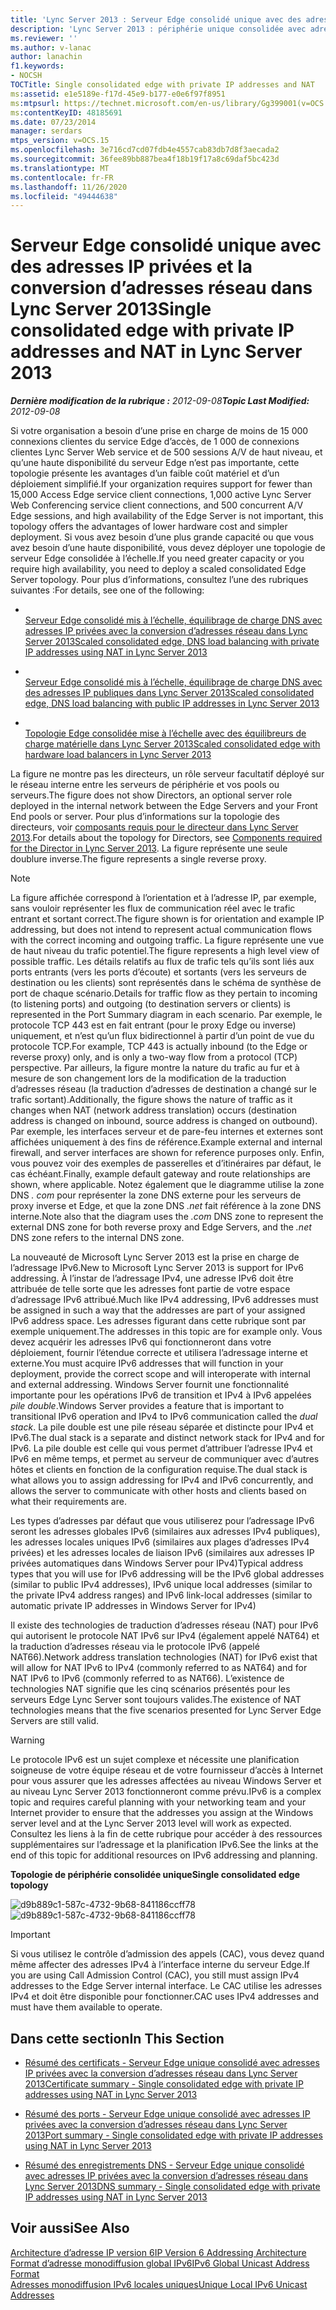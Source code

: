 ```yaml
---
title: 'Lync Server 2013 : Serveur Edge consolidé unique avec des adresses IP privées et la conversion d’adresses réseau'
description: 'Lync Server 2013 : périphérie unique consolidée avec adresses IP privées et NAT.'
ms.reviewer: ''
ms.author: v-lanac
author: lanachin
f1.keywords:
- NOCSH
TOCTitle: Single consolidated edge with private IP addresses and NAT
ms:assetid: e1e5189e-f17d-45e9-b177-e0e6f97f8951
ms:mtpsurl: https://technet.microsoft.com/en-us/library/Gg399001(v=OCS.15)
ms:contentKeyID: 48185691
ms.date: 07/23/2014
manager: serdars
mtps_version: v=OCS.15
ms.openlocfilehash: 3e716cd7cd07fdb4e4557cab83db7d8f3aecada2
ms.sourcegitcommit: 36fee89bb887bea4f18b19f17a8c69daf5bc423d
ms.translationtype: MT
ms.contentlocale: fr-FR
ms.lasthandoff: 11/26/2020
ms.locfileid: "49444638"
---
```

# <a name="single-consolidated-edge-with-private-ip-addresses-and-nat-in-lync-server-2013"></a><span data-ttu-id="c6188-103">Serveur Edge consolidé unique avec des adresses IP privées et la conversion d’adresses réseau dans Lync Server 2013</span><span class="sxs-lookup"><span data-stu-id="c6188-103">Single consolidated edge with private IP addresses and NAT in Lync Server 2013</span></span>

<div data-xmlns="http://www.w3.org/1999/xhtml">

<div class="topic" data-xmlns="http://www.w3.org/1999/xhtml" data-msxsl="urn:schemas-microsoft-com:xslt" data-cs="https://msdn.microsoft.com/">

<div data-asp="https://msdn2.microsoft.com/asp">



</div>

<div id="mainSection">

<div id="mainBody"><span data-ttu-id="c6188-104">

<span> </span></span><span class="sxs-lookup"><span data-stu-id="c6188-104">

<span> </span></span></span>

<span data-ttu-id="c6188-105">_**Dernière modification de la rubrique :** 2012-09-08_</span><span class="sxs-lookup"><span data-stu-id="c6188-105">_**Topic Last Modified:** 2012-09-08_</span></span>

<span data-ttu-id="c6188-106">Si votre organisation a besoin d’une prise en charge de moins de 15 000 connexions clientes du service Edge d’accès, de 1 000 de connexions clientes Lync Server Web service et de 500 sessions A/V de haut niveau, et qu’une haute disponibilité du serveur Edge n’est pas importante, cette topologie présente les avantages d’un faible coût matériel et d’un déploiement simplifié.</span><span class="sxs-lookup"><span data-stu-id="c6188-106">If your organization requires support for fewer than 15,000 Access Edge service client connections, 1,000 active Lync Server Web Conferencing service client connections, and 500 concurrent A/V Edge sessions, and high availability of the Edge Server is not important, this topology offers the advantages of lower hardware cost and simpler deployment.</span></span> <span data-ttu-id="c6188-107">Si vous avez besoin d’une plus grande capacité ou que vous avez besoin d’une haute disponibilité, vous devez déployer une topologie de serveur Edge consolidée à l’échelle.</span><span class="sxs-lookup"><span data-stu-id="c6188-107">If you need greater capacity or you require high availability, you need to deploy a scaled consolidated Edge Server topology.</span></span> <span data-ttu-id="c6188-108">Pour plus d’informations, consultez l’une des rubriques suivantes :</span><span class="sxs-lookup"><span data-stu-id="c6188-108">For details, see one of the following:</span></span>

  - <span></span>  
    [<span data-ttu-id="c6188-109">Serveur Edge consolidé mis à l’échelle, équilibrage de charge DNS avec adresses IP privées avec la conversion d’adresses réseau dans Lync Server 2013</span><span class="sxs-lookup"><span data-stu-id="c6188-109">Scaled consolidated edge, DNS load balancing with private IP addresses using NAT in Lync Server 2013</span></span>](lync-server-2013-scaled-consolidated-edge-dns-load-balancing-with-private-ip-addresses-using-nat.md)

  - <span></span>  
    [<span data-ttu-id="c6188-110">Serveur Edge consolidé mis à l’échelle, équilibrage de charge DNS avec des adresses IP publiques dans Lync Server 2013</span><span class="sxs-lookup"><span data-stu-id="c6188-110">Scaled consolidated edge, DNS load balancing with public IP addresses in Lync Server 2013</span></span>](lync-server-2013-scaled-consolidated-edge-dns-load-balancing-with-public-ip-addresses.md)

  - <span></span>  
    [<span data-ttu-id="c6188-111">Topologie Edge consolidée mise à l’échelle avec des équilibreurs de charge matérielle dans Lync Server 2013</span><span class="sxs-lookup"><span data-stu-id="c6188-111">Scaled consolidated edge with hardware load balancers in Lync Server 2013</span></span>](lync-server-2013-scaled-consolidated-edge-with-hardware-load-balancers.md)

<span data-ttu-id="c6188-112">La figure ne montre pas les directeurs, un rôle serveur facultatif déployé sur le réseau interne entre les serveurs de périphérie et vos pools ou serveurs.</span><span class="sxs-lookup"><span data-stu-id="c6188-112">The figure does not show Directors, an optional server role deployed in the internal network between the Edge Servers and your Front End pools or server.</span></span> <span data-ttu-id="c6188-113">Pour plus d’informations sur la topologie des directeurs, voir [composants requis pour le directeur dans Lync Server 2013](lync-server-2013-components-required-for-the-director.md).</span><span class="sxs-lookup"><span data-stu-id="c6188-113">For details about the topology for Directors, see [Components required for the Director in Lync Server 2013](lync-server-2013-components-required-for-the-director.md).</span></span> <span data-ttu-id="c6188-114">La figure représente une seule doublure inverse.</span><span class="sxs-lookup"><span data-stu-id="c6188-114">The figure represents a single reverse proxy.</span></span>

<div>


> [!NOTE]  
> <span data-ttu-id="c6188-115">La figure affichée correspond à l’orientation et à l’adresse IP, par exemple, sans vouloir représenter les flux de communication réel avec le trafic entrant et sortant correct.</span><span class="sxs-lookup"><span data-stu-id="c6188-115">The figure shown is for orientation and example IP addressing, but does not intend to represent actual communication flows with the correct incoming and outgoing traffic.</span></span> <span data-ttu-id="c6188-116">La figure représente une vue de haut niveau du trafic potentiel.</span><span class="sxs-lookup"><span data-stu-id="c6188-116">The figure represents a high level view of possible traffic.</span></span> <span data-ttu-id="c6188-117">Les détails relatifs au flux de trafic tels qu’ils sont liés aux ports entrants (vers les ports d’écoute) et sortants (vers les serveurs de destination ou les clients) sont représentés dans le schéma de synthèse de port de chaque scénario.</span><span class="sxs-lookup"><span data-stu-id="c6188-117">Details for traffic flow as they pertain to incoming (to listening ports) and outgoing (to destination servers or clients) is represented in the Port Summary diagram in each scenario.</span></span> <span data-ttu-id="c6188-118">Par exemple, le protocole TCP 443 est en fait entrant (pour le proxy Edge ou inverse) uniquement, et n’est qu’un flux bidirectionnel à partir d’un point de vue du protocole TCP.</span><span class="sxs-lookup"><span data-stu-id="c6188-118">For example, TCP 443 is actually inbound (to the Edge or reverse proxy) only, and is only a two-way flow from a protocol (TCP) perspective.</span></span> <span data-ttu-id="c6188-119">Par ailleurs, la figure montre la nature du trafic au fur et à mesure de son changement lors de la modification de la traduction d’adresses réseau (la traduction d’adresses de destination a changé sur le trafic sortant).</span><span class="sxs-lookup"><span data-stu-id="c6188-119">Additionally, the figure shows the nature of traffic as it changes when NAT (network address translation) occurs (destination address is changed on inbound, source address is changed on outbound).</span></span> <span data-ttu-id="c6188-120">Par exemple, les interfaces serveur et de pare-feu internes et externes sont affichées uniquement à des fins de référence.</span><span class="sxs-lookup"><span data-stu-id="c6188-120">Example external and internal firewall, and server interfaces are shown for reference purposes only.</span></span> <span data-ttu-id="c6188-121">Enfin, vous pouvez voir des exemples de passerelles et d’itinéraires par défaut, le cas échéant.</span><span class="sxs-lookup"><span data-stu-id="c6188-121">Finally, example default gateway and route relationships are shown, where applicable.</span></span> <span data-ttu-id="c6188-122">Notez également que le diagramme utilise la zone DNS <EM>. com</EM> pour représenter la zone DNS externe pour les serveurs de proxy inverse et Edge, et que la zone DNS <EM>.net</EM> fait référence à la zone DNS interne.</span><span class="sxs-lookup"><span data-stu-id="c6188-122">Note also that the diagram uses the <EM>.com</EM> DNS zone to represent the external DNS zone for both reverse proxy and Edge Servers, and the <EM>.net</EM> DNS zone refers to the internal DNS zone.</span></span>



</div>

<span data-ttu-id="c6188-123">La nouveauté de Microsoft Lync Server 2013 est la prise en charge de l’adressage IPv6.</span><span class="sxs-lookup"><span data-stu-id="c6188-123">New to Microsoft Lync Server 2013 is support for IPv6 addressing.</span></span> <span data-ttu-id="c6188-124">À l’instar de l’adressage IPv4, une adresse IPv6 doit être attribuée de telle sorte que les adresses font partie de votre espace d’adressage IPv6 attribué.</span><span class="sxs-lookup"><span data-stu-id="c6188-124">Much like IPv4 addressing, IPv6 addresses must be assigned in such a way that the addresses are part of your assigned IPv6 address space.</span></span> <span data-ttu-id="c6188-125">Les adresses figurant dans cette rubrique sont par exemple uniquement.</span><span class="sxs-lookup"><span data-stu-id="c6188-125">The addresses in this topic are for example only.</span></span> <span data-ttu-id="c6188-126">Vous devez acquérir les adresses IPv6 qui fonctionneront dans votre déploiement, fournir l’étendue correcte et utilisera l’adressage interne et externe.</span><span class="sxs-lookup"><span data-stu-id="c6188-126">You must acquire IPv6 addresses that will function in your deployment, provide the correct scope and will interoperate with internal and external addressing.</span></span> <span data-ttu-id="c6188-127">Windows Server fournit une fonctionnalité importante pour les opérations IPv6 de transition et IPv4 à IPv6 appelées *pile double*.</span><span class="sxs-lookup"><span data-stu-id="c6188-127">Windows Server provides a feature that is important to transitional IPv6 operation and IPv4 to IPv6 communication called the *dual stack*.</span></span> <span data-ttu-id="c6188-128">La pile double est une pile réseau séparée et distincte pour IPv4 et IPv6.</span><span class="sxs-lookup"><span data-stu-id="c6188-128">The dual stack is a separate and distinct network stack for IPv4 and for IPv6.</span></span> <span data-ttu-id="c6188-129">La pile double est celle qui vous permet d’attribuer l’adresse IPv4 et IPv6 en même temps, et permet au serveur de communiquer avec d’autres hôtes et clients en fonction de la configuration requise.</span><span class="sxs-lookup"><span data-stu-id="c6188-129">The dual stack is what allows you to assign addressing for IPv4 and IPv6 concurrently, and allows the server to communicate with other hosts and clients based on what their requirements are.</span></span>

<span data-ttu-id="c6188-130">Les types d’adresses par défaut que vous utiliserez pour l’adressage IPv6 seront les adresses globales IPv6 (similaires aux adresses IPv4 publiques), les adresses locales uniques IPv6 (similaires aux plages d’adresses IPv4 privées) et les adresses locales de liaison IPv6 (similaires aux adresses IP privées automatiques dans Windows Server pour IPv4)</span><span class="sxs-lookup"><span data-stu-id="c6188-130">Typical address types that you will use for IPv6 addressing will be the IPv6 global addresses (similar to public IPv4 addresses), IPv6 unique local addresses (similar to the private IPv4 address ranges) and IPv6 link-local addresses (similar to automatic private IP addresses in Windows Server for IPv4)</span></span>

<span data-ttu-id="c6188-131">Il existe des technologies de traduction d’adresses réseau (NAT) pour IPv6 qui autorisent le protocole NAT IPv6 sur IPv4 (également appelé NAT64) et la traduction d’adresses réseau via le protocole IPv6 (appelé NAT66).</span><span class="sxs-lookup"><span data-stu-id="c6188-131">Network address translation technologies (NAT) for IPv6 exist that will allow for NAT IPv6 to IPv4 (commonly referred to as NAT64) and for NAT IPv6 to IPv6 (commonly referred to as NAT66).</span></span> <span data-ttu-id="c6188-132">L’existence de technologies NAT signifie que les cinq scénarios présentés pour les serveurs Edge Lync Server sont toujours valides.</span><span class="sxs-lookup"><span data-stu-id="c6188-132">The existence of NAT technologies means that the five scenarios presented for Lync Server Edge Servers are still valid.</span></span>

<div>


> [!WARNING]  
> <span data-ttu-id="c6188-133">Le protocole IPv6 est un sujet complexe et nécessite une planification soigneuse de votre équipe réseau et de votre fournisseur d’accès à Internet pour vous assurer que les adresses affectées au niveau Windows Server et au niveau Lync Server 2013 fonctionneront comme prévu.</span><span class="sxs-lookup"><span data-stu-id="c6188-133">IPv6 is a complex topic and requires careful planning with your networking team and your Internet provider to ensure that the addresses you assign at the Windows server level and at the Lync Server 2013 level will work as expected.</span></span> <span data-ttu-id="c6188-134">Consultez les liens à la fin de cette rubrique pour accéder à des ressources supplémentaires sur l’adressage et la planification IPv6.</span><span class="sxs-lookup"><span data-stu-id="c6188-134">See the links at the end of this topic for additional resources on IPv6 addressing and planning.</span></span>



</div>

<span data-ttu-id="c6188-135">**Topologie de périphérie consolidée unique**</span><span class="sxs-lookup"><span data-stu-id="c6188-135">**Single consolidated edge topology**</span></span>

<span data-ttu-id="c6188-136">![d9b889c1-587c-4732-9b68-841186ccff78](images/Gg399001.d9b889c1-587c-4732-9b68-841186ccff78(OCS.15).jpg "d9b889c1-587c-4732-9b68-841186ccff78")</span><span class="sxs-lookup"><span data-stu-id="c6188-136">![d9b889c1-587c-4732-9b68-841186ccff78](images/Gg399001.d9b889c1-587c-4732-9b68-841186ccff78(OCS.15).jpg "d9b889c1-587c-4732-9b68-841186ccff78")</span></span>

<div>


> [!IMPORTANT]  
> <span data-ttu-id="c6188-137">Si vous utilisez le contrôle d’admission des appels (CAC), vous devez quand même affecter des adresses IPv4 à l’interface interne du serveur Edge.</span><span class="sxs-lookup"><span data-stu-id="c6188-137">If you are using Call Admission Control (CAC), you still must assign IPv4 addresses to the Edge Server internal interface.</span></span> <span data-ttu-id="c6188-138">Le CAC utilise les adresses IPv4 et doit être disponible pour fonctionner.</span><span class="sxs-lookup"><span data-stu-id="c6188-138">CAC uses IPv4 addresses and must have them available to operate.</span></span>



</div>

<div>

## <a name="in-this-section"></a><span data-ttu-id="c6188-139">Dans cette section</span><span class="sxs-lookup"><span data-stu-id="c6188-139">In This Section</span></span>

  - [<span data-ttu-id="c6188-140">Résumé des certificats - Serveur Edge unique consolidé avec adresses IP privées avec la conversion d’adresses réseau dans Lync Server 2013</span><span class="sxs-lookup"><span data-stu-id="c6188-140">Certificate summary - Single consolidated edge with private IP addresses using NAT in Lync Server 2013</span></span>](lync-server-2013-certificate-summary-single-consolidated-edge-with-private-ip-addresses-using-nat.md)

  - [<span data-ttu-id="c6188-141">Résumé des ports - Serveur Edge unique consolidé avec adresses IP privées avec la conversion d’adresses réseau dans Lync Server 2013</span><span class="sxs-lookup"><span data-stu-id="c6188-141">Port summary - Single consolidated edge with private IP addresses using NAT in Lync Server 2013</span></span>](lync-server-2013-port-summary-single-consolidated-edge-with-private-ip-addresses-using-nat.md)

  - [<span data-ttu-id="c6188-142">Résumé des enregistrements DNS - Serveur Edge unique consolidé avec adresses IP privées avec la conversion d’adresses réseau dans Lync Server 2013</span><span class="sxs-lookup"><span data-stu-id="c6188-142">DNS summary - Single consolidated edge with private IP addresses using NAT in Lync Server 2013</span></span>](lync-server-2013-dns-summary-single-consolidated-edge-with-private-ip-addresses-using-nat.md)

</div>

<div>

## <a name="see-also"></a><span data-ttu-id="c6188-143">Voir aussi</span><span class="sxs-lookup"><span data-stu-id="c6188-143">See Also</span></span>


[<span data-ttu-id="c6188-144">Architecture d’adresse IP version 6</span><span class="sxs-lookup"><span data-stu-id="c6188-144">IP Version 6 Addressing Architecture</span></span>](https://tools.ietf.org/html/rfc4291)  
[<span data-ttu-id="c6188-145">Format d’adresse monodiffusion global IPv6</span><span class="sxs-lookup"><span data-stu-id="c6188-145">IPv6 Global Unicast Address Format</span></span>](https://tools.ietf.org/html/rfc3587)  
[<span data-ttu-id="c6188-146">Adresses monodiffusion IPv6 locales uniques</span><span class="sxs-lookup"><span data-stu-id="c6188-146">Unique Local IPv6 Unicast Addresses</span></span>](https://tools.ietf.org/html/rfc4193)  
  

<span data-ttu-id="c6188-147"></div>

</div>

<span> </span>

</div>

</div>

</span><span class="sxs-lookup"><span data-stu-id="c6188-147"></div>

</div>

<span> </span>

</div>

</div>

</span></span></div>

